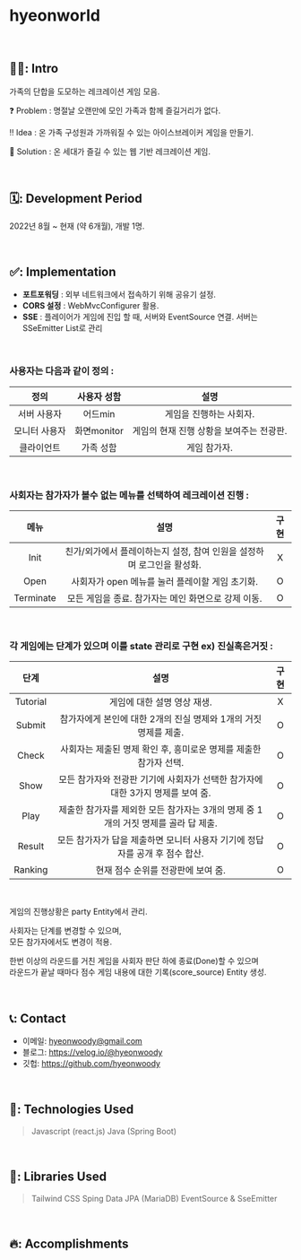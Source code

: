 # hyeonworld


<br>

## 🧑‍💻: Intro
가족의 단합을 도모하는 레크레이션 게임 모음.

❓ Problem : 명절날 오랜만에 모인 가족과 함께 즐길거리가 없다.

‼ Idea : 온 가족 구성원과 가까워질 수 있는 아이스브레이커 게임을 만들기.

💯 Solution : 온 세대가 즐길 수 있는 웹 기반 레크레이션 게임.

<br>

## 🗓️: Development Period
2022년 8월 ~ 현재 (약 6개월), 개발 1명.

<br>

## ✅: Implementation
- **포트포워딩** : 외부 네트워크에서 접속하기 위해 공유기 설정.
- **CORS 설정** : WebMvcConfigurer 활용.
- **SSE** : 플레이어가 게임에 진입 할 때, 서버와 EventSource 연결. 서버는 SSeEmitter List로 관리

<br>

### 사용자는 다음과 같이 정의  :
|**정의**|**사용자 성함**|**설명**|
|:---:|:---:|:---:|
|서버 사용자|어드min|게임을 진행하는 사회자.|
|모니터 사용자|화면monitor|게임의 현재 진행 상황을 보여주는 전광판.|
|클라이언트|가족 성함|게임 참가자.|  

<br>

### 사회자는 참가자가 볼수 없는 메뉴를 선택하여 레크레이션 진행 :
|**메뉴**|**설명**|**구현**|
|:---:|:---:|:---:|
|Init|친가/외가에서 플레이하는지 설정, 참여 인원을 설정하며 로그인을 활성화.|X|
|Open|사회자가 open 메뉴를 눌러 플레이할 게임 초기화.|O|
|Terminate|모든 게임을 종료. 참가자는 메인 화면으로 강제 이동.|O|  

<br>

### 각 게임에는 단계가 있으며 이를 state 관리로 구현 ex) 진실혹은거짓 :
|**단계**|                      **설명**                       |**구현**|
|:---:|:-------------------------------------------------:|:---:|
|Tutorial|                 게임에 대한 설명 영상 재생.                  |X|
|Submit|      참가자에게 본인에 대한 2개의 진실 명제와 1개의 거짓 명제를 제출.       |O|
|Check|      사회자는 제출된 명제 확인 후, 흥미로운 명제를 제출한 참가자 선택.       |O|
|Show|  모든 참가자와 전광판 기기에 사회자가 선택한 참가자에 대한 3가지 명제를 보여 줌.   |O|
|Play| 제출한 참가자를 제외한 모든 참가자는 3개의 명제 중 1개의 거짓 명제를 골라 답 제출. |O|
|Result|   모든 참가자가 답을 제출하면 모니터 사용자 기기에 정답자를 공개 후 점수 합산.    |O|
|Ranking|               현재 점수 순위를 전광판에 보여 줌.                |O|  

<br>

게임의 진행상황은 party Entity에서 관리.

사회자는 단계를 변경할 수 있으며,  
모든 참가자에서도 변경이 적용.


한번 이상의 라운드를 거친 게임을 사회자 판단 하에 종료(Done)할 수 있으며  
라운드가 끝날 때마다 점수 게임 내용에 대한 기록(score_source) Entity 생성.

<br>

## 📞: Contact
- 이메일: hyeonwoody@gmail.com
- 블로그: https://velog.io/@hyeonwoody
- 깃헙: https://github.com/hyeonwoody

<br>

## 🧱: Technologies Used
> Javascript (react.js)
> Java (Spring Boot)

<br>

## 📖: Libraries Used
> Tailwind CSS
> Sping Data JPA (MariaDB)
> EventSource & SseEmitter

<br>

## 🔥: Accomplishments


<br>